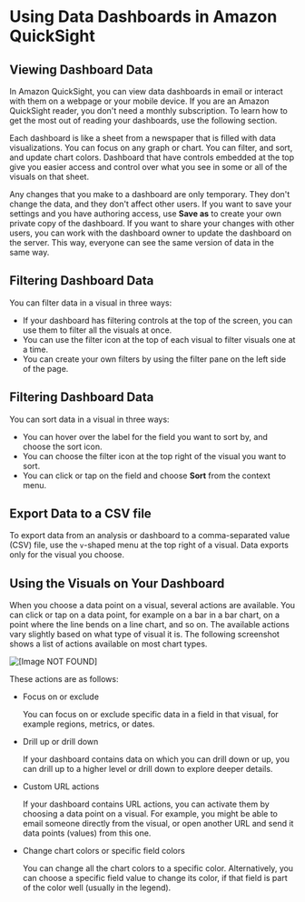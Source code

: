 # Using Data Dashboards in Amazon QuickSight<a name="using-dashboards"></a>

## Viewing Dashboard Data<a name="viewing-dashboard-data"></a>

In Amazon QuickSight, you can view data dashboards in email or interact with them on a webpage or your mobile device\. If you are an Amazon QuickSight reader, you don't need a monthly subscription\. To learn how to get the most out of reading your dashboards, use the following section\. 

Each dashboard is like a sheet from a newspaper that is filled with data visualizations\. You can focus on any graph or chart\. You can filter, and sort, and update chart colors\. Dashboard that have controls embedded at the top give you easier access and control over what you see in some or all of the visuals on that sheet\. 

Any changes that you make to a dashboard are only temporary\. They don't change the data, and they don't affect other users\. If you want to save your settings and you have authoring access, use **Save as** to create your own private copy of the dashboard\. If you want to share your changes with other users, you can work with the dashboard owner to update the dashboard on the server\. This way, everyone can see the same version of data in the same way\. 

## Filtering Dashboard Data<a name="filtering-dashboard-data"></a>

You can filter data in a visual in three ways:
+ If your dashboard has filtering controls at the top of the screen, you can use them to filter all the visuals at once\.
+ You can use the filter icon at the top of each visual to filter visuals one at a time\. 
+ You can create your own filters by using the filter pane on the left side of the page\.

## Filtering Dashboard Data<a name="sorting-dashboard-data"></a>

You can sort data in a visual in three ways: 
+ You can hover over the label for the field you want to sort by, and choose the sort icon\. 
+ You can choose the filter icon at the top right of the visual you want to sort\.
+ You can click or tap on the field and choose **Sort** from the context menu\.

## Export Data to a CSV file<a name="export-dashboard-to-csv"></a>

To export data from an analysis or dashboard to a comma\-separated value \(CSV\) file, use the `v`\-shaped menu at the top right of a visual\. Data exports only for the visual you choose\. 

## Using the Visuals on Your Dashboard<a name="using-visuals-on-a-dashboard"></a>

When you choose a data point on a visual, several actions are available\. You can click or tap on a data point, for example on a bar in a bar chart, on a point where the line bends on a line chart, and so on\. The available actions vary slightly based on what type of visual it is\. The following screenshot shows a list of actions available on most chart types\.

![\[Image NOT FOUND\]](http://docs.aws.amazon.com/quicksight/latest/user/images/visual-data-point-context-menu-bar-chart.png)

These actions are as follows:
+ Focus on or exclude

  You can focus on or exclude specific data in a field in that visual, for example regions, metrics, or dates\. 
+ Drill up or drill down

  If your dashboard contains data on which you can drill down or up, you can drill up to a higher level or drill down to explore deeper details\. 
+ Custom URL actions

  If your dashboard contains URL actions, you can activate them by choosing a data point on a visual\. For example, you might be able to email someone directly from the visual, or open another URL and send it data points \(values\) from this one\.
+ Change chart colors or specific field colors

  You can change all the chart colors to a specific color\. Alternatively, you can choose a specific field value to change its color, if that field is part of the color well \(usually in the legend\)\. 